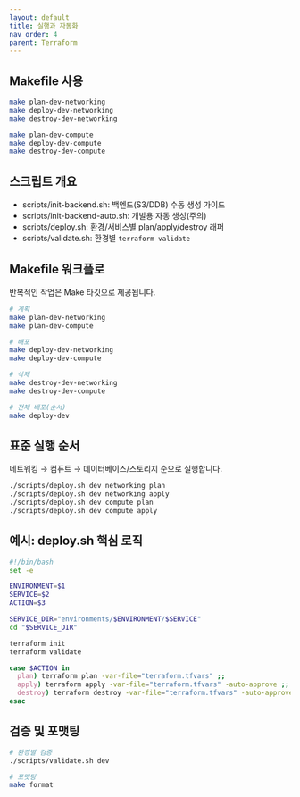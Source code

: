```yaml
---
layout: default
title: 실행과 자동화
nav_order: 4
parent: Terraform
---
```


## Makefile 사용
```bash
make plan-dev-networking
make deploy-dev-networking
make destroy-dev-networking

make plan-dev-compute
make deploy-dev-compute
make destroy-dev-compute
```

## 스크립트 개요

- scripts/init-backend.sh: 백엔드(S3/DDB) 수동 생성 가이드
- scripts/init-backend-auto.sh: 개발용 자동 생성(주의)
- scripts/deploy.sh: 환경/서비스별 plan/apply/destroy 래퍼
- scripts/validate.sh: 환경별 `terraform validate`

## Makefile 워크플로
반복적인 작업은 Make 타깃으로 제공됩니다.

```bash
# 계획
make plan-dev-networking
make plan-dev-compute

# 배포
make deploy-dev-networking
make deploy-dev-compute

# 삭제
make destroy-dev-networking
make destroy-dev-compute

# 전체 배포(순서)
make deploy-dev
```

## 표준 실행 순서
네트워킹 → 컴퓨트 → 데이터베이스/스토리지 순으로 실행합니다.

```bash
./scripts/deploy.sh dev networking plan
./scripts/deploy.sh dev networking apply
./scripts/deploy.sh dev compute plan
./scripts/deploy.sh dev compute apply
```

## 예시: deploy.sh 핵심 로직
```bash
#!/bin/bash
set -e

ENVIRONMENT=$1
SERVICE=$2
ACTION=$3

SERVICE_DIR="environments/$ENVIRONMENT/$SERVICE"
cd "$SERVICE_DIR"

terraform init
terraform validate

case $ACTION in
  plan) terraform plan -var-file="terraform.tfvars" ;;
  apply) terraform apply -var-file="terraform.tfvars" -auto-approve ;;
  destroy) terraform destroy -var-file="terraform.tfvars" -auto-approve ;;
esac
```

## 검증 및 포맷팅
```bash
# 환경별 검증
./scripts/validate.sh dev

# 포맷팅
make format
```

